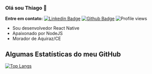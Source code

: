 ### Olá sou Thiago 👋

**Entre em contato:**
[![Linkedin Badge](https://img.shields.io/badge/-andrespedes12-0072b1?style=flat&logo=Linkedin&logoColor=white&link=https://www.linkedin.com/in/thiago-louren%C3%A7o-a6a851101/)](https://www.linkedin.com/in/thiago-louren%C3%A7o-a6a851101/) [![Github Badge](https://img.shields.io/badge/-pedes-grey?style=flat&logo=github&logoColor=white&link=https://github.com/Thiagolourenco/)](https://www.github.com/Thiagolourenco/) ![Profile views](https://gpvc.arturio.dev/Thiagolourenco)

<!--
**Thiagolourenco/Thiagolourenco** is a ✨ _special_ ✨ repository because its `README.md` (this file) appears on your GitHub profile.
-->

- Sou desenvolvedor React Native
- Apaixonado por NodeJS
- Morador de Aquiraz/CE

## Algumas Estatísticas do meu GitHub

[![Top Langs](https://github-readme-stats.vercel.app/api/top-langs/?username=Thiagolourenco&layout=compact)](https://github.com/Thiagolourenco/github-readme-stats)


<!--![Pedes's github stats](https://github-readme-stats.vercel.app/api?username=pedes) -->
